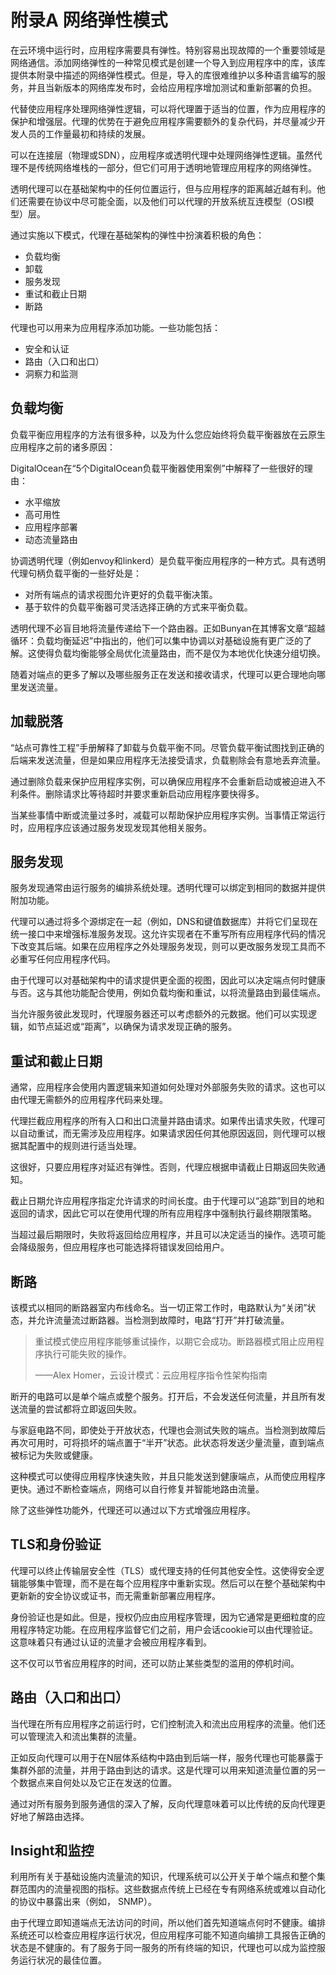 # 附录A 网络弹性模式

在云环境中运行时，应用程序需要具有弹性。特别容易出现故障的一个重要领域是网络通信。添加网络弹性的一种常见模式是创建一个导入到应用程序中的库，该库提供本附录中描述的网络弹性模式。但是，导入的库很难维护以多种语言编写的服务，并且当新版本的网络库发布时，会给应用程序增加测试和重新部署的负担。

代替使应用程序处理网络弹性逻辑，可以将代理置于适当的位置，作为应用程序的保护和增强层。代理的优势在于避免应用程序需要额外的复杂代码，并尽量减少开发人员的工作量最初和持续的发展。

可以在连接层（物理或SDN），应用程序或透明代理中处理网络弹性逻辑。虽然代理不是传统网络堆栈的一部分，但它们可用于透明地管理应用程序的网络弹性。

透明代理可以在基础架构中的任何位置运行，但与应用程序的距离越近越有利。他们还需要在协议中尽可能全面，以及他们可以代理的开放系统互连模型（OSI模型）层。

通过实施以下模式，代理在基础架构的弹性中扮演着积极的角色：

 - 负载均衡
 - 卸载
 - 服务发现
 - 重试和截止日期
 - 断路

代理也可以用来为应用程序添加功能。一些功能包括：

 - 安全和认证
 - 路由（入口和出口）
 - 洞察力和监测

## 负载均衡

负载平衡应用程序的方法有很多种，以及为什么您应始终将负载平衡器放在云原生应用程序之前的诸多原因：

DigitalOcean在“5个DigitalOcean负载平衡器使用案例”中解释了一些很好的理由：

 - 水平缩放
 - 高可用性
 - 应用程序部署
 - 动态流量路由

协调透明代理（例如envoy和linkerd）是负载平衡应用程序的一种方式。具有透明代理句柄负载平衡的一些好处是：

 - 对所有端点的请求视图允许更好的负载平衡决策。
 - 基于软件的负载平衡器可灵活选择正确的方式来平衡负载。

透明代理不必盲目地将流量传递给下一个路由器。正如Bunyan在其博客文章“超越循环：负载均衡延迟”中指出的，他们可以集中协调以对基础设施有更广泛的了解。这使得负载均衡能够全局优化流量路由，而不是仅为本地优化快速分组切换。

随着对端点的更多了解以及哪些服务正在发送和接收请求，代理可以更合理地向哪里发送流量。

## 加载脱落

“站点可靠性工程”手册解释了卸载与负载平衡不同。尽管负载平衡试图找到正确的后端来发送流量，但是如果应用程序无法接受请求，负载剔除会有意地丢弃流量。

通过删除负载来保护应用程序实例，可以确保应用程序不会重新启动或被迫进入不利条件。删除请求比等待超时并要求重新启动应用程序要快得多。

当某些事情中断或流量过多时，减载可以帮助保护应用程序实例。当事情正常运行时，应用程序应该通过服务发现发现其他相关服务。

## 服务发现

服务发现通常由运行服务的编排系统处理。透明代理可以绑定到相同的数据并提供附加功能。

代理可以通过将多个源绑定在一起（例如，DNS和键值数据库）并将它们呈现在统一接口中来增强标准服务发现。这允许实现者在不重写所有应用程序代码的情况下改变其后端。如果在应用程序之外处理服务发现，则可以更改服务发现工具而不必重写任何应用程序代码。

由于代理可以对基础架构中的请求提供更全面的视图，因此可以决定端点何时健康与否。这与其他功能配合使用，例如负载均衡和重试，以将流量路由到最佳端点。

当允许服务彼此发现时，代理服务器还可以考虑额外的元数据。他们可以实现逻辑，如节点延迟或“距离”，以确保为请求发现正确的服务。

## 重试和截止日期

通常，应用程序会使用内置逻辑来知道如何处理对外部服务失败的请求。这也可以由代理无需额外的应用程序代码来处理。

代理拦截应用程序的所有入口和出口流量并路由请求。如果传出请求失败，代理可以自动重试，而无需涉及应用程序。如果请求因任何其他原因返回，则代理可以根据其配置中的规则进行适当处理。

这很好，只要应用程序对延迟有弹性。否则，代理应根据申请截止日期返回失败通知。

截止日期允许应用程序指定允许请求的时间长度。由于代理可以“追踪”到目的地和返回的请求，因此它可以在使用代理的所有应用程序中强制执行最终期限策略。

当超过最后期限时，失败将返回给应用程序，并且可以决定适当的操作。选项可能会降级服务，但应用程序也可能选择将错误发回给用户。

## 断路

该模式以相同的断路器室内布线命名。当一切正常工作时，电路默认为“关闭”状态，并允许流量流过断路器。当检测到故障时，电路“打开”并打破流量。

>重试模式使应用程序能够重试操作，以期它会成功。断路器模式阻止应用程序执行可能失败的操作。
>
> ——Alex Homer，云设计模式：云应用程序指令性架构指南

断开的电路可以是单个端点或整个服务。打开后，不会发送任何流量，并且所有发送流量的尝试都将立即返回失败。

与家庭电路不同，即使处于开放状态，代理也会测试失败的端点。当检测到故障后再次可用时，可将损坏的端点置于“半开”状态。此状态将发送少量流量，直到端点被标记为失败或健康。

这种模式可以使得应用程序快速失败，并且只能发送到健康端点，从而使应用程序更快。通过不断检查端点，网络可以自行修复并智能地路由流量。

除了这些弹性功能外，代理还可以通过以下方式增强应用程序。

## TLS和身份验证

代理可以终止传输层安全性（TLS）或代理支持的任何其他安全性。这使得安全逻辑能够集中管理，而不是在每个应用程序中重新实现。然后可以在整个基础架构中更新新的安全协议或证书，而无需重新部署应用程序。

身份验证也是如此。但是，授权仍应由应用程序管理，因为它通常是更细粒度的应用程序特定功能。在应用程序监督它们之前，用户会话cookie可以由代理验证。这意味着只有通过认证的流量才会被应用程序看到。

这不仅可以节省应用程序的时间，还可以防止某些类型的滥用的停机时间。

## 路由（入口和出口）

当代理在所有应用程序之前运行时，它们控制流入和流出应用程序的流量。他们还可以管理流入和流出集群的流量。

正如反向代理可以用于在N层体系结构中路由到后端一样，服务代理也可能暴露于集群外部的流量，并用于路由到达的请求。这是代理可以用来知道流量位置的另一个数据点来自何处以及它正在发送的位置。

通过对所有服务到服务通信的深入了解，反向代理意味着可以比传统的反向代理更好地了解路由选择。

## Insight和监控

利用所有关于基础设施内流量流的知识，代理系统可以公开关于单个端点和整个集群范围内的流量视图的指标。这些数据点传统上已经在专有网络系统或难以自动化的协议中暴露出来（例如， SNMP）。

由于代理立即知道端点无法访问的时间，所以他们首先知道端点何时不健康。编排系统还可以检查应用程序运行状况，但应用程序可能不知道向编排工具报告正确的状态是不健康的。有了服务于同一服务的所有终端的知识，代理也可以成为监控服务运行状况的最佳位置。
